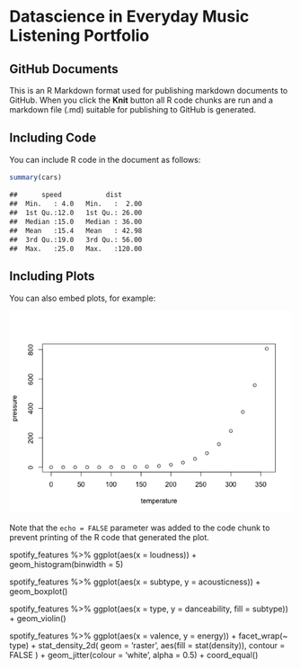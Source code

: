 Datascience in Everyday Music Listening Portfolio
================

## GitHub Documents

This is an R Markdown format used for publishing markdown documents to
GitHub. When you click the **Knit** button all R code chunks are run and
a markdown file (.md) suitable for publishing to GitHub is generated.

## Including Code

You can include R code in the document as follows:

``` r
summary(cars)
```

    ##      speed           dist       
    ##  Min.   : 4.0   Min.   :  2.00  
    ##  1st Qu.:12.0   1st Qu.: 26.00  
    ##  Median :15.0   Median : 36.00  
    ##  Mean   :15.4   Mean   : 42.98  
    ##  3rd Qu.:19.0   3rd Qu.: 56.00  
    ##  Max.   :25.0   Max.   :120.00

## Including Plots

You can also embed plots, for example:

![](1_files/figure-gfm/pressure-1.png)<!-- -->

Note that the `echo = FALSE` parameter was added to the code chunk to
prevent printing of the R code that generated the plot.

spotify\_features %\>% ggplot(aes(x = loudness)) +
geom\_histogram(binwidth = 5)

spotify\_features %\>% ggplot(aes(x = subtype, y = acousticness)) +
geom\_boxplot()

spotify\_features %\>% ggplot(aes(x = type, y = danceability, fill =
subtype)) + geom\_violin()

spotify\_features %\>% ggplot(aes(x = valence, y = energy)) +
facet\_wrap(~ type) + stat\_density\_2d( geom = ‘raster’, aes(fill =
stat(density)), contour = FALSE ) + geom\_jitter(colour = ‘white’, alpha
= 0.5) + coord\_equal()
